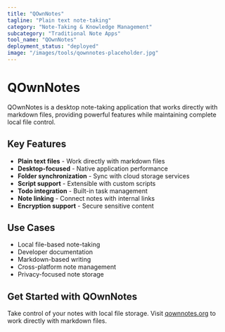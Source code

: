 ```yaml
---
title: "QOwnNotes"
tagline: "Plain text note-taking"
category: "Note-Taking & Knowledge Management"
subcategory: "Traditional Note Apps"
tool_name: "QOwnNotes"
deployment_status: "deployed"
image: "/images/tools/qownnotes-placeholder.jpg"
---
```


# QOwnNotes

QOwnNotes is a desktop note-taking application that works directly with markdown files, providing powerful features while maintaining complete local file control.

## Key Features

- **Plain text files** - Work directly with markdown files
- **Desktop-focused** - Native application performance
- **Folder synchronization** - Sync with cloud storage services
- **Script support** - Extensible with custom scripts
- **Todo integration** - Built-in task management
- **Note linking** - Connect notes with internal links
- **Encryption support** - Secure sensitive content

## Use Cases

- Local file-based note-taking
- Developer documentation
- Markdown-based writing
- Cross-platform note management
- Privacy-focused note storage

## Get Started with QOwnNotes

Take control of your notes with local file storage. Visit [qownnotes.org](https://www.qownnotes.org) to work directly with markdown files.